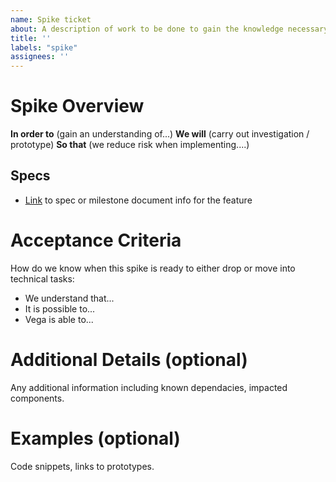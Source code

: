 ```yaml
---
name: Spike ticket
about: A description of work to be done to gain the knowledge necessary to reduce the risk of a technical approach
title: ''
labels: "spike"
assignees: ''
---
```



# Spike Overview

**In order to** (gain an understanding of...)
**We will** (carry out investigation / prototype)
**So that** (we reduce risk when implementing....)

## Specs
- [Link](xyz) to spec or milestone document info for the feature


# Acceptance Criteria
How do we know when this spike is ready to either drop or move into technical tasks:

- We understand that...
- It is possible to...
- Vega is able to...


# Additional Details (optional)
Any additional information including known dependacies, impacted components.

# Examples (optional)
Code snippets, links to prototypes.
